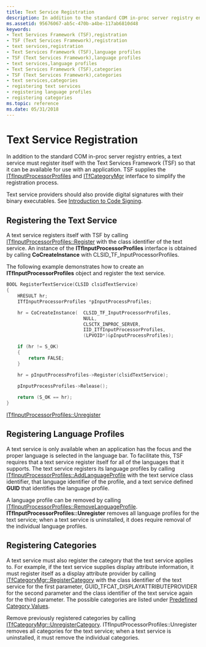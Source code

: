 ```yaml
---
title: Text Service Registration
description: In addition to the standard COM in-proc server registry entries, a text service must register itself with the Text Services Framework (TSF) so that it can be available for use with an application.
ms.assetid: 95676067-ab5c-470b-a4be-117ab6810d48
keywords:
- Text Services Framework (TSF),registration
- TSF (Text Services Framework),registration
- text services,registration
- Text Services Framework (TSF),language profiles
- TSF (Text Services Framework),language profiles
- text services,language profiles
- Text Services Framework (TSF),categories
- TSF (Text Services Framework),categories
- text services,categories
- registering text services
- registering language profiles
- registering categories
ms.topic: reference
ms.date: 05/31/2018
---
```


# Text Service Registration

In addition to the standard COM in-proc server registry entries, a text service must register itself with the Text Services Framework (TSF) so that it can be available for use with an application. TSF supplies the [ITfInputProcessorProfiles](/windows/desktop/api/msctf/nn-msctf-itfinputprocessorprofiles) and [ITfCategoryMgr](/windows/desktop/api/msctf/nn-msctf-itfcategorymgr) interface to simplify the registration process.

Text service providers should also provide digital signatures with their binary executables. See [Introduction to Code Signing](/previous-versions/windows/internet-explorer/ie-developer/platform-apis/ms537361(v=vs.85)).

## Registering the Text Service

A text service registers itself with TSF by calling [ITfInputProcessorProfiles::Register](/windows/desktop/api/msctf/nf-msctf-itfinputprocessorprofiles-register) with the class identifier of the text service. An instance of the **ITfInputProcessorProfiles** interface is obtained by calling **CoCreateInstance** with CLSID\_TF\_InputProcessorProfiles.

The following example demonstrates how to create an **ITfInputProcessorProfiles** object and register the text service.


```C++
BOOL RegisterTextService(CLSID clsidTextService)
{
    HRESULT hr;
    ITfInputProcessorProfiles *pInputProcessProfiles;

    hr = CoCreateInstance(  CLSID_TF_InputProcessorProfiles, 
                            NULL, 
                            CLSCTX_INPROC_SERVER,
                            IID_ITfInputProcessorProfiles, 
                            (LPVOID*)&pInputProcessProfiles);

    if (hr != S_OK)
    {
        return FALSE;
    }

    hr = pInputProcessProfiles->Register(clsidTextService);

    pInputProcessProfiles->Release();
    
    return (S_OK == hr);
}
```



[ITfInputProcessorProfiles::Unregister](/windows/desktop/api/msctf/nf-msctf-itfinputprocessorprofiles-unregister)

## Registering Language Profiles

A text service is only available when an application has the focus and the proper language is selected in the language bar. To facilitate this, TSF requires that a text service register itself for all of the languages that it supports. The text service registers its language profiles by calling [ITfInputProcessorProfiles::AddLanguageProfile](/windows/desktop/api/msctf/nf-msctf-itfinputprocessorprofiles-addlanguageprofile) with the text service class identifier, that language identifier of the profile, and a text service defined **GUID** that identifies the language profile.

A language profile can be removed by calling [ITfInputProcessorProfiles::RemoveLanguageProfile](/windows/desktop/api/msctf/nf-msctf-itfinputprocessorprofiles-removelanguageprofile). **ITfInputProcessorProfiles::Unregister** removes all language profiles for the text service; when a text service is uninstalled, it does require removal of the individual language profiles.

## Registering Categories

A text service must also register the category that the text service applies to. For example, if the text service supplies display attribute information, it must register itself as a display attribute provider by calling [ITfCategoryMgr::RegisterCategory](/windows/desktop/api/Msctf/nf-msctf-itfcategorymgr-registercategory) with the class identifier of the text service for the first parameter, GUID\_TFCAT\_DISPLAYATTRIBUTEPROVIDER for the second parameter and the class identifier of the text service again for the third parameter. The possible categories are listed under [Predefined Category Values](predefined-category-values.md).

Remove previously registered categories by calling [ITfCategoryMgr::UnregisterCategory](/windows/desktop/api/Msctf/nf-msctf-itfcategorymgr-unregistercategory). ITfInputProcessorProfiles::Unregister removes all categories for the text service; when a text service is uninstalled, it must remove the individual categories.

 

 
